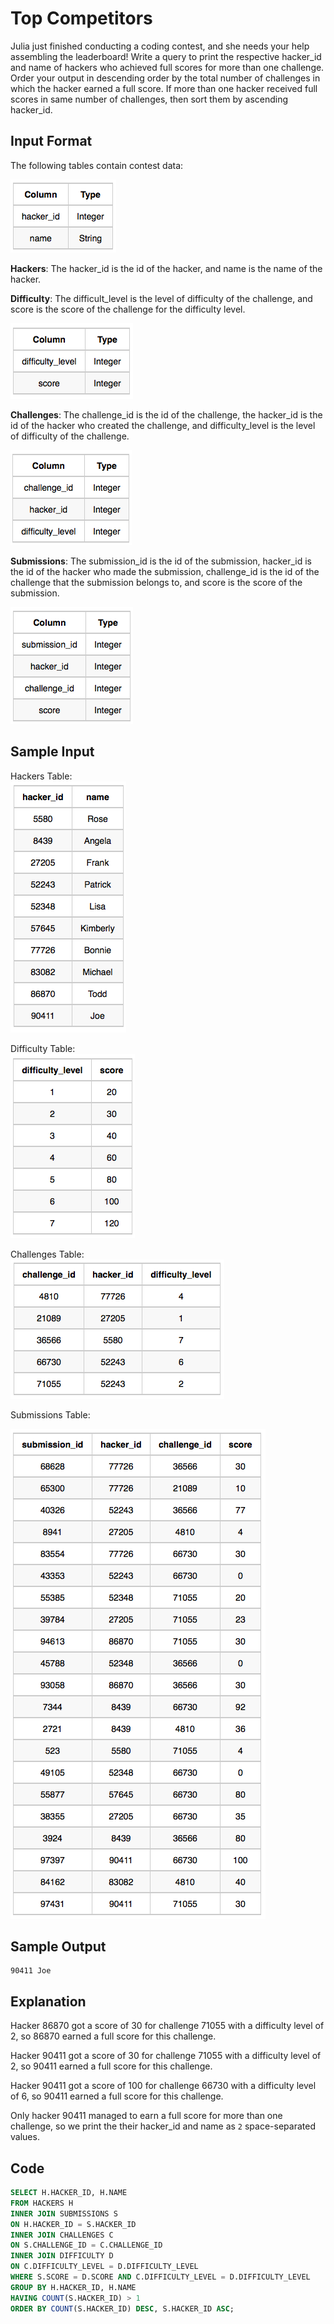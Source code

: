 # Top Competitors

Julia just finished conducting a coding contest, and she needs your help assembling the leaderboard! Write a query to print the respective hacker_id and name of hackers who achieved full scores for more than one challenge. Order your output in descending order by the total number of challenges in which the hacker earned a full score. If more than one hacker received full scores in same number of challenges, then sort them by ascending hacker_id.

## Input Format

The following tables contain contest data:

![Content Table](img\1458526776-67667350b4-ScreenShot2016-03-21at7.45.59AM.png)

**Hackers**: The hacker_id is the id of the hacker, and name is the name of the hacker. 

**Difficulty**: The difficult_level is the level of difficulty of the challenge, and score is the score of the challenge for the difficulty level. 

![Difficulty Table](img\difficulty_table.png)

**Challenges**: The challenge_id is the id of the challenge, the hacker_id is the id of the hacker who created the challenge, and difficulty_level is the level of difficulty of the challenge. 

![Difficulty Table](img\challenge_table.png)

**Submissions**: The submission_id is the id of the submission, hacker_id is the id of the hacker who made the submission, challenge_id is the id of the challenge that the submission belongs to, and score is the score of the submission. 

![Difficulty Table](img\submission_table.png)
## Sample Input

Hackers Table:  
![Difficulty Table](img\hackers_table.png)

Difficulty Table:  
![Difficulty Table](img\difficulty_details.png)

Challenges Table:  
![Difficulty Table](img\challenge_details.png)

Submissions Table:

![Difficulty Table](img\submission_details.png)

## Sample Output

    90411 Joe
## Explanation

Hacker 86870 got a score of 30 for challenge 71055 with a difficulty level of 2, so 86870 earned a full score for this challenge.

Hacker 90411 got a score of 30 for challenge 71055 with a difficulty level of 2, so 90411 earned a full score for this challenge.

Hacker 90411 got a score of 100 for challenge 66730 with a difficulty level of 6, so 90411 earned a full score for this challenge.

Only hacker 90411 managed to earn a full score for more than one challenge, so we print the their hacker_id and name as `2` space-separated values.

## Code

```sql
SELECT H.HACKER_ID, H.NAME
FROM HACKERS H
INNER JOIN SUBMISSIONS S
ON H.HACKER_ID = S.HACKER_ID
INNER JOIN CHALLENGES C
ON S.CHALLENGE_ID = C.CHALLENGE_ID
INNER JOIN DIFFICULTY D
ON C.DIFFICULTY_LEVEL = D.DIFFICULTY_LEVEL
WHERE S.SCORE = D.SCORE AND C.DIFFICULTY_LEVEL = D.DIFFICULTY_LEVEL
GROUP BY H.HACKER_ID, H.NAME
HAVING COUNT(S.HACKER_ID) > 1
ORDER BY COUNT(S.HACKER_ID) DESC, S.HACKER_ID ASC;
```